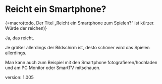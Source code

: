 # Reicht ein Smartphone?

{=macro(todo, Der Titel „Reicht ein Smartphone zum Spielen?” ist kürzer. Würde der reichen)}

Ja, das reicht.

Je größer allerdings der Bildschirm ist, desto schöner wird das Spielen allerdings.

Man kann auch zum Beispiel mit den Smartphone fotografieren/hochladen und am PC Monitor oder SmartTV mitschauen.

version: 1.005
